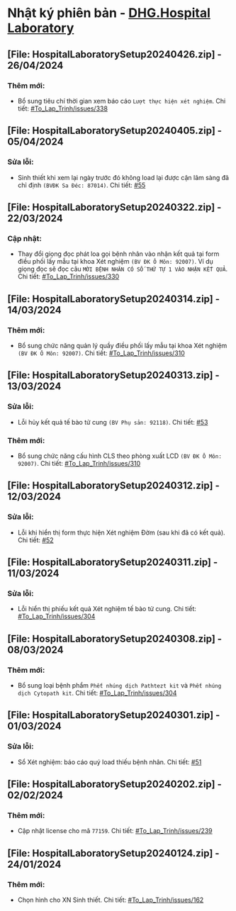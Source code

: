 # Nhật ký phiên bản - [DHG.Hospital Laboratory](https://gofile.me/78TQg/B0ya25kSe)

## [File: HospitalLaboratorySetup20240426.zip] - 26/04/2024
### Thêm mới:
- Bổ sung tiêu chí thời gian xem báo cáo `Lượt thực hiện xét nghiệm`. Chi tiết: [#To_Lap_Trinh/issues/338](https://github.com/dh-hos/To_Lap_Trinh/issues/338)

## [File: HospitalLaboratorySetup20240405.zip] - 05/04/2024
### Sửa lỗi:
- Sinh thiết khi xem lại ngày trước đó không load lại được cận lâm sàng đã chỉ định `(BVĐK Sa Đéc: 87014)`. Chi tiết: [#55](https://github.com/dh-hos/dhg.hospitallaboratory/issues/55)

## [File: HospitalLaboratorySetup20240322.zip] - 22/03/2024
### Cập nhật:
- Thay đổi giọng đọc phát loa gọi bệnh nhân vào nhận kết quả tại form điều phối lấy mẫu tại khoa Xét nghiệm `(BV ĐK Ô Môn: 92007)`. Ví dụ giọng đọc sẽ đọc câu `MỜI BỆNH NHÂN CÓ SỐ THỨ TỰ 1 VÀO NHẬN KẾT QUẢ`. Chi tiết: [#To_Lap_Trinh/issues/330](https://github.com/dh-hos/To_Lap_Trinh/issues/330)

## [File: HospitalLaboratorySetup20240314.zip] - 14/03/2024
### Thêm mới:
- Bổ sung chức năng quản lý quầy điều phối lấy mẫu tại khoa Xét nghiệm `(BV ĐK Ô Môn: 92007)`. Chi tiết: [#To_Lap_Trinh/issues/310](https://github.com/dh-hos/To_Lap_Trinh/issues/310#issuecomment-1996289305)

## [File: HospitalLaboratorySetup20240313.zip] - 13/03/2024
### Sửa lỗi:
- Lỗi hủy kết quả tế bào tử cung `(BV Phụ sản: 92118)`. Chi tiết: [#53](https://github.com/dh-hos/dhg.hospitallaboratory/issues/53)
### Thêm mới:
- Bổ sung chức năng cấu hình CLS theo phòng xuất LCD `(BV ĐK Ô Môn: 92007)`. Chi tiết: [#To_Lap_Trinh/issues/310](https://github.com/dh-hos/To_Lap_Trinh/issues/310)

## [File: HospitalLaboratorySetup20240312.zip] - 12/03/2024
### Sửa lỗi:
- Lỗi khi hiển thị form thực hiện Xét nghiệm Đờm (sau khi đã có kết quả). Chi tiết: [#52](https://github.com/dh-hos/dhg.hospitallaboratory/issues/52)

## [File: HospitalLaboratorySetup20240311.zip] - 11/03/2024
### Sửa lỗi:
- Lỗi hiển thị phiếu kết quả Xét nghiệm tế bào tử cung. Chi tiết: [#To_Lap_Trinh/issues/304](https://github.com/dh-hos/To_Lap_Trinh/issues/304#issuecomment-1987471747)

## [File: HospitalLaboratorySetup20240308.zip] - 08/03/2024
### Thêm mới:
- Bổ sung loại bệnh phẩm `Phết nhúng dịch Pathtezt kit` và `Phết nhúng dịch Cytopath kit`. Chi tiết: [#To_Lap_Trinh/issues/304](https://github.com/dh-hos/To_Lap_Trinh/issues/304)

## [File: HospitalLaboratorySetup20240301.zip] - 01/03/2024
### Sửa lỗi:
- Sổ Xét nghiệm: báo cáo quý load thiếu bệnh nhân. Chi tiết: [#51](https://github.com/dh-hos/dhg.hospitallaboratory/issues/51)

## [File: HospitalLaboratorySetup20240202.zip] - 02/02/2024
### Thêm mới:
- Cập nhật license cho mã `77159`. Chi tiết: [#To_Lap_Trinh/issues/239](https://github.com/dh-hos/To_Lap_Trinh/issues/239)

## [File: HospitalLaboratorySetup20240124.zip] - 24/01/2024
### Thêm mới:
- Chọn hình cho XN Sinh thiết. Chi tiết: [#To_Lap_Trinh/issues/162](https://github.com/dh-hos/To_Lap_Trinh/issues/162)
